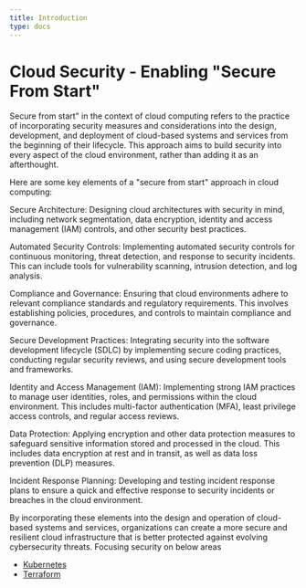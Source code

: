 ```yaml
---
title: Introduction
type: docs
---
```


# Cloud Security - Enabling "Secure From Start"

Secure from start" in the context of cloud computing refers to the practice of incorporating security measures and considerations into the design, development, and deployment of cloud-based systems and services from the beginning of their lifecycle. This approach aims to build security into every aspect of the cloud environment, rather than adding it as an afterthought.

Here are some key elements of a "secure from start" approach in cloud computing:

Secure Architecture: Designing cloud architectures with security in mind, including network segmentation, data encryption, identity and access management (IAM) controls, and other security best practices.

Automated Security Controls: Implementing automated security controls for continuous monitoring, threat detection, and response to security incidents. This can include tools for vulnerability scanning, intrusion detection, and log analysis.

Compliance and Governance: Ensuring that cloud environments adhere to relevant compliance standards and regulatory requirements. This involves establishing policies, procedures, and controls to maintain compliance and governance.

Secure Development Practices: Integrating security into the software development lifecycle (SDLC) by implementing secure coding practices, conducting regular security reviews, and using secure development tools and frameworks.

Identity and Access Management (IAM): Implementing strong IAM practices to manage user identities, roles, and permissions within the cloud environment. This includes multi-factor authentication (MFA), least privilege access controls, and regular access reviews.

Data Protection: Applying encryption and other data protection measures to safeguard sensitive information stored and processed in the cloud. This includes data encryption at rest and in transit, as well as data loss prevention (DLP) measures.

Incident Response Planning: Developing and testing incident response plans to ensure a quick and effective response to security incidents or breaches in the cloud environment.

By incorporating these elements into the design and operation of cloud-based systems and services, organizations can create a more secure and resilient cloud infrastructure that is better protected against evolving cybersecurity threats.
Focusing security on below areas  

- [Kubernetes](/docs/blogs)
- [Terraform](/docs/others)
